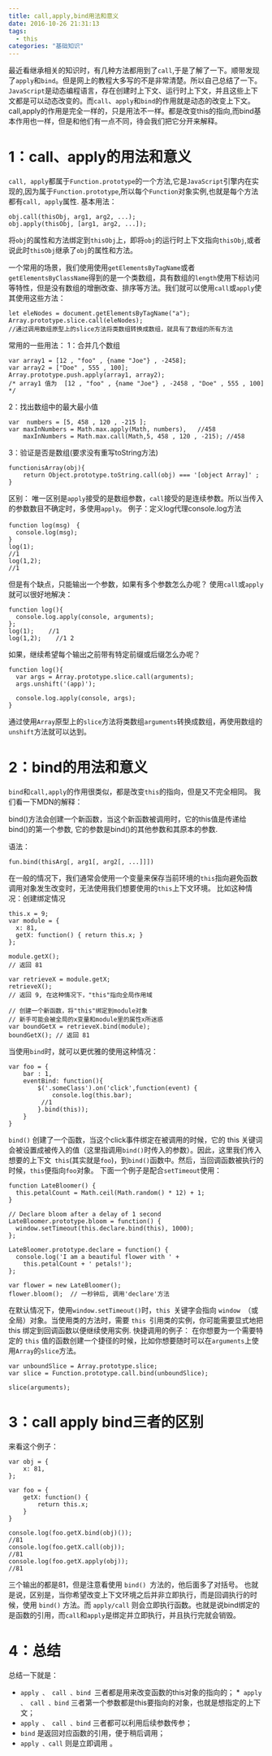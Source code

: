 ```yaml
---
title: call,apply,bind用法和意义
date: 2016-10-26 21:31:13
tags:
  - this
categories: "基础知识"
---
```

最近看继承相关的知识时，有几种方法都用到了`call`,于是了解了一下。顺带发现了`apply`和`bind`。但是网上的教程大多写的不是非常清楚。所以自己总结了一下。
`JavaScript`是动态编程语言，存在创建时上下文、运行时上下文，并且这些上下文都是可以动态改变的。而`call`、`apply`和`bind`的作用就是动态的改变上下文。
call,apply的作用是完全一样的，只是用法不一样。都是改变this的指向,而bind基本作用也一样，但是和他们有一点不同，待会我们把它分开来解释。
<!--more-->
# 1：call、apply的用法和意义

`call, apply`都属于`Function.prototype`的一个方法,它是`JavaScript`引擎内在实现的,因为属于`Function.prototype`,所以每个`Function`对象实例,也就是每个方法都有`call, apply`属性.
基本用法：
```
obj.call(thisObj, arg1, arg2, ...);
obj.apply(thisObj, [arg1, arg2, ...]);
```
将`obj`的属性和方法绑定到`thisObj`上，即将`obj`的运行时上下文指向`thisObj`,或者说此时`thisObj`继承了`obj`的属性和方法。

一个常用的场景，我们使用使用`getElementsByTagName`或者`getElementsByClassName`得到的是一个类数组，具有数组的`length`使用下标访问等特性，但是没有数组的增删改查、排序等方法。我们就可以使用`call`或`apply`使其使用这些方法：
```
let eleNodes = document.getElementsByTagName("a");
Array.prototype.slice.call(eleNodes);
//通过调用数组原型上的slice方法将类数组转换成数组，就具有了数组的所有方法
```
常用的一些用法：
1：合并几个数组
```
var array1 = [12 , "foo" , {name "Joe"} , -2458];
var array2 = ["Doe" , 555 , 100];
Array.prototype.push.apply(array1, array2);
/* array1 值为  [12 , "foo" , {name "Joe"} , -2458 , "Doe" , 555 , 100] */
```
2：找出数组中的最大最小值
```
var  numbers = [5, 458 , 120 , -215 ];
var maxInNumbers = Math.max.apply(Math, numbers),   //458
    maxInNumbers = Math.max.call(Math,5, 458 , 120 , -215); //458
```
3：验证是否是数组(要求没有重写toString方法)
```
functionisArray(obj){
    return Object.prototype.toString.call(obj) === '[object Array]' ;
}
```
区别：
唯一区别是`apply`接受的是数组参数，`call`接受的是连续参数。所以当传入的参数数目不确定时，多使用`apply`。
例子：定义log代理console.log方法
```
function log(msg)　{
  console.log(msg);
}
log(1);    
//1
log(1,2);   
//1
```
但是有个缺点，只能输出一个参数，如果有多个参数怎么办呢？
使用`call`或`apply`就可以很好地解决：
```
function log(){
  console.log.apply(console, arguments);
};
log(1);    //1
log(1,2);    //1 2
```
如果，继续希望每个输出之前带有特定前缀或后缀怎么办呢？
```
function log(){
  var args = Array.prototype.slice.call(arguments);
  args.unshift('(app)');
 
  console.log.apply(console, args);
}
```
通过使用`Array`原型上的`slice`方法将类数组`arguments`转换成数组，再使用数组的`unshift`方法就可以达到。
# 2：bind的用法和意义
`bind`和`call,apply`的作用很类似，都是改变`this`的指向，但是又不完全相同。
我们看一下MDN的解释：
> 
bind()方法会创建一个新函数，当这个新函数被调用时，它的this值是传递给bind()的第一个参数, 它的参数是bind()的其他参数和其原本的参数.
>

语法：
```
fun.bind(thisArg[, arg1[, arg2[, ...]]])
```
在一般的情况下，我们通常会使用一个变量来保存当前环境的`this`指向避免函数调用对象发生改变时，无法使用我们想要使用的`this`上下文环境。
比如这种情况：创建绑定情况
```
this.x = 9;
var module = {
  x: 81,
  getX: function() { return this.x; }
};
 
module.getX(); 
// 返回 81
 
var retrieveX = module.getX;
retrieveX(); 
// 返回 9, 在这种情况下，"this"指向全局作用域
 
// 创建一个新函数，将"this"绑定到module对象
// 新手可能会被全局的x变量和module里的属性x所迷惑
var boundGetX = retrieveX.bind(module);
boundGetX(); // 返回 81
```
当使用`bind`时，就可以更优雅的使用这种情况：
```
var foo = {
    bar : 1,
    eventBind: function(){
        $('.someClass').on('click',function(event) {
            console.log(this.bar);      
         //1
        }.bind(this));
    }
}
```
`bind()` 创建了一个函数，当这个click事件绑定在被调用的时候，它的 this 关键词会被设置成被传入的值（这里指调用`bind()`时传入的参数）。因此，这里我们传入想要的上下文` this`(其实就是` foo `)，到` bind() `函数中。然后，当回调函数被执行的时候，` this `便指向` foo `对象。
下面一个例子是配合`setTimeout`使用：
```
function LateBloomer() {
  this.petalCount = Math.ceil(Math.random() * 12) + 1;
}
 
// Declare bloom after a delay of 1 second
LateBloomer.prototype.bloom = function() {
  window.setTimeout(this.declare.bind(this), 1000);
};
 
LateBloomer.prototype.declare = function() {
  console.log('I am a beautiful flower with ' +
    this.petalCount + ' petals!');
};
 
var flower = new LateBloomer();
flower.bloom();  // 一秒钟后, 调用'declare'方法
```
在默认情况下，使用` window.setTimeout() `时，`this `关键字会指向 `window `（或全局）对象。当使用类的方法时，需要 `this `引用类的实例，你可能需要显式地把 this 绑定到回调函数以便继续使用实例.
快捷调用的例子：
在你想要为一个需要特定的 `this` 值的函数创建一个捷径的时候，比如你想要随时可以在`arguments`上使用`Array`的`slice`方法。
```
var unboundSlice = Array.prototype.slice;
var slice = Function.prototype.call.bind(unboundSlice);

slice(arguments);
```
# 3：call apply bind三者的区别
来看这个例子：
```
var obj = {
    x: 81,
};
 
var foo = {
    getX: function() {
        return this.x;
    }
}
 
console.log(foo.getX.bind(obj)());  
//81
console.log(foo.getX.call(obj));    
//81
console.log(foo.getX.apply(obj));   
//81
```
三个输出的都是81，但是注意看使用 `bind() `方法的，他后面多了对括号。
 也就是说，区别是，当你希望改变上下文环境之后并非立即执行，而是回调执行的时候，使用 `bind()` 方法。而 `apply/call` 则会立即执行函数。也就是说bind绑定的是函数的引用，而`call`和`apply`是绑定并立即执行，并且执行完就会销毁。
# 4：总结
总结一下就是：
* `apply 、 call 、bind `三者都是用来改变函数的this对象的指向的；
*` apply 、 call 、bind` 三者第一个参数都是this要指向的对象，也就是想指定的上下文；
* `apply 、 call 、bind` 三者都可以利用后续参数传参；
* `bind` 是返回对应函数的引用，便于稍后调用；
* `apply 、call` 则是立即调用 。